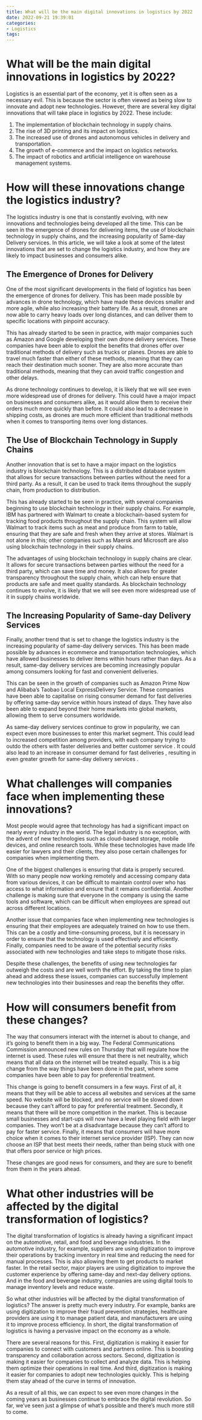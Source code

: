 ```yaml
---
title: What will be the main digital innovations in logistics by 2022
date: 2022-09-21 19:39:01
categories:
- Logistics
tags:
---
```



#  What will be the main digital innovations in logistics by 2022?

Logistics is an essential part of the economy, yet it is often seen as a necessary evil. This is because the sector is often viewed as being slow to innovate and adopt new technologies. However, there are several key digital innovations that will take place in logistics by 2022. These include:

1. The implementation of blockchain technology in supply chains.
2. The rise of 3D printing and its impact on logistics.
3. The increased use of drones and autonomous vehicles in delivery and transportation.
4. The growth of e-commerce and the impact on logistics networks.
5. The impact of robotics and artificial intelligence on warehouse management systems.

#  How will these innovations change the logistics industry?

The logistics industry is one that is constantly evolving, with new innovations and technologies being developed all the time. This can be seen in the emergence of drones for delivering items, the use of blockchain technology in supply chains, and the increasing popularity of Same-day Delivery services. In this article, we will take a look at some of the latest innovations that are set to change the logistics industry, and how they are likely to impact businesses and consumers alike.

## The Emergence of Drones for Delivery

One of the most significant developments in the field of logistics has been the emergence of drones for delivery. This has been made possible by advances in drone technology, which have made these devices smaller and more agile, while also increasing their battery life. As a result, drones are now able to carry heavy loads over long distances, and can deliver them to specific locations with pinpoint accuracy.

This has already started to be seen in practice, with major companies such as Amazon and Google developing their own drone delivery services. These companies have been able to exploit the benefits that drones offer over traditional methods of delivery such as trucks or planes. Drones are able to travel much faster than either of these methods, meaning that they can reach their destination much sooner. They are also more accurate than traditional methods, meaning that they can avoid traffic congestion and other delays.

As drone technology continues to develop, it is likely that we will see even more widespread use of drones for delivery. This could have a major impact on businesses and consumers alike, as it would allow them to receive their orders much more quickly than before. It could also lead to a decrease in shipping costs, as drones are much more efficient than traditional methods when it comes to transporting items over long distances.

## The Use of Blockchain Technology in Supply Chains

Another innovation that is set to have a major impact on the logistics industry is blockchain technology. This is a distributed database system that allows for secure transactions between parties without the need for a third party. As a result, it can be used to track items throughout the supply chain, from production to distribution.

This has already started to be seen in practice, with several companies beginning to use blockchain technology in their supply chains. For example, IBM has partnered with Walmart to create a blockchain-based system for tracking food products throughout the supply chain. This system will allow Walmart to track items such as meat and produce from farm to table, ensuring that they are safe and fresh when they arrive at stores. Walmart is not alone in this; other companies such as Maersk and Microsoft are also using blockchain technology in their supply chains.

The advantages of using blockchain technology in supply chains are clear. It allows for secure transactions between parties without the need for a third party, which can save time and money. It also allows for greater transparency throughout the supply chain, which can help ensure that products are safe and meet quality standards. As blockchain technology continues to evolve, it is likely that we will see even more widespread use of it in supply chains worldwide.

## The Increasing Popularity of Same-day Delivery Services

Finally, another trend that is set to change the logistics industry is the increasing popularity of same-day delivery services. This has been made possible by advances in ecommerce and transportation technologies, which have allowed businesses to deliver items within hours rather than days. As a result, same-day delivery services are becoming increasingly popular among consumers looking for fast and convenient deliveries.

This can be seen in the growth of companies such as Amazon Prime Now and Alibaba’s Taobao Local ExpressDelivery Service. These companies have been able to capitalise on rising consumer demand for fast deliveries by offering same-day service within hours instead of days. They have also been able to expand beyond their home markets into global markets, allowing them to serve consumers worldwide.

As same-day delivery services continue to grow in popularity, we can expect even more businesses to enter this market segment. This could lead to increased competition among providers, with each company trying to outdo the others with faster deliveries and better customer service . It could also lead to an increase in consumer demand for fast deliveries , resulting in even greater growth for same-day delivery services .

#  What challenges will companies face when implementing these innovations?

Most people would agree that technology has had a significant impact on nearly every industry in the world. The legal industry is no exception, with the advent of new technologies such as cloud-based storage, mobile devices, and online research tools. While these technologies have made life easier for lawyers and their clients, they also pose certain challenges for companies when implementing them.

One of the biggest challenges is ensuring that data is properly secured. With so many people now working remotely and accessing company data from various devices, it can be difficult to maintain control over who has access to what information and ensure that it remains confidential. Another challenge is making sure that everyone in the company is using the same tools and software, which can be difficult when employees are spread out across different locations.

Another issue that companies face when implementing new technologies is ensuring that their employees are adequately trained on how to use them. This can be a costly and time-consuming process, but it is necessary in order to ensure that the technology is used effectively and efficiently. Finally, companies need to be aware of the potential security risks associated with new technologies and take steps to mitigate those risks.

Despite these challenges, the benefits of using new technologies far outweigh the costs and are well worth the effort. By taking the time to plan ahead and address these issues, companies can successfully implement new technologies into their businesses and reap the benefits they offer.

#  How will consumers benefit from these changes?

The way that consumers interact with the internet is about to change, and it’s going to benefit them in a big way. The Federal Communications Commission announced new rules on Thursday that will regulate how the internet is used. These rules will ensure that there is net neutrality, which means that all data on the internet will be treated equally. This is a big change from the way things have been done in the past, where some companies have been able to pay for preferential treatment.

This change is going to benefit consumers in a few ways. First of all, it means that they will be able to access all websites and services at the same speed. No website will be blocked, and no service will be slowed down because they can’t afford to pay for preferential treatment. Secondly, it means that there will be more competition in the market. This is because small businesses and start-ups will now have a level playing field with larger companies. They won’t be at a disadvantage because they can’t afford to pay for faster service. Finally, it means that consumers will have more choice when it comes to their internet service provider (ISP). They can now choose an ISP that best meets their needs, rather than being stuck with one that offers poor service or high prices.

These changes are good news for consumers, and they are sure to benefit from them in the years ahead.

#  What other industries will be affected by the digital transformation of logistics?

The digital transformation of logistics is already having a significant impact on the automotive, retail, and food and beverage industries. In the automotive industry, for example, suppliers are using digitization to improve their operations by tracking inventory in real time and reducing the need for manual processes. This is also allowing them to get products to market faster. In the retail sector, major players are using digitization to improve the customer experience by offering same-day and next-day delivery options. And in the food and beverage industry, companies are using digital tools to manage inventory levels and reduce waste.

So what other industries will be affected by the digital transformation of logistics? The answer is pretty much every industry. For example, banks are using digitization to improve their fraud prevention strategies, healthcare providers are using it to manage patient data, and manufacturers are using it to improve process efficiency. In short, the digital transformation of logistics is having a pervasive impact on the economy as a whole.

There are several reasons for this. First, digitization is making it easier for companies to connect with customers and partners online. This is boosting transparency and collaboration across sectors. Second, digitization is making it easier for companies to collect and analyze data. This is helping them optimize their operations in real time. And third, digitization is making it easier for companies to adopt new technologies quickly. This is helping them stay ahead of the curve in terms of innovation.

As a result of all this, we can expect to see even more changes in the coming years as businesses continue to embrace the digital revolution. So far, we’ve seen just a glimpse of what’s possible and there’s much more still to come.